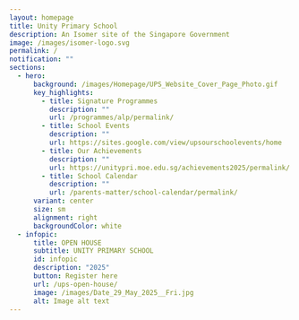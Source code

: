 ```yaml
---
layout: homepage
title: Unity Primary School
description: An Isomer site of the Singapore Government
image: /images/isomer-logo.svg
permalink: /
notification: ""
sections:
  - hero:
      background: /images/Homepage/UPS_Website_Cover_Page_Photo.gif
      key_highlights:
        - title: Signature Programmes
          description: ""
          url: /programmes/alp/permalink/
        - title: School Events
          description: ""
          url: https://sites.google.com/view/upsourschoolevents/home
        - title: Our Achievements
          description: ""
          url: https://unitypri.moe.edu.sg/achievements2025/permalink/
        - title: School Calendar
          description: ""
          url: /parents-matter/school-calendar/permalink/
      variant: center
      size: sm
      alignment: right
      backgroundColor: white
  - infopic:
      title: OPEN HOUSE
      subtitle: UNITY PRIMARY SCHOOL
      id: infopic
      description: "2025"
      button: Register here
      url: /ups-open-house/
      image: /images/Date_29_May_2025__Fri.jpg
      alt: Image alt text
---
```

